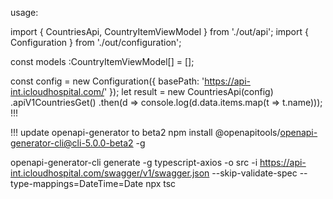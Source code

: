 
usage:


import { CountriesApi, CountryItemViewModel } from './out/api';
import { Configuration } from './out/configuration';

const models :CountryItemViewModel[] = [];

const config = new Configuration({
  basePath: 'https://api-int.icloudhospital.com/'
});
let result = new CountriesApi(config)
  .apiV1CountriesGet()
  .then(d => console.log(d.data.items.map(t => t.name)));
!!!

!!! update openapi-generator to beta2
npm install @openapitools/openapi-generator-cli@cli-5.0.0-beta2 -g

openapi-generator-cli generate -g typescript-axios -o src -i https://api-int.icloudhospital.com/swagger/v1/swagger.json --skip-validate-spec --type-mappings=DateTime=Date
npx tsc
